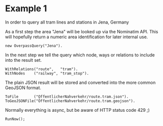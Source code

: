 Example 1
=========

In order to query all tram lines and stations in Jena, Germany

As a first step the area "Jena" will be looked up via the Nominatim API. This will hopefully return a numeric area identification for later internal use.

    new OverpassQuery("Jena").

In the next step we tell the query which node, ways or relations to include into the result set.	
	
    WithRelations("route",   "tram").
    WithNodes    ("railway", "tram_stop").

The plain JSON result will be stored and converted into the more common GeoJSON format.
	
    ToFile       ("ÖffentlicherNahverkehr/route.tram.json").
    ToGeoJSONFile("ÖffentlicherNahverkehr/route.tram.geojson").
	
Normally everything is async, but be aware of HTTP status code 429 ;)
	
    RunNow();
	
